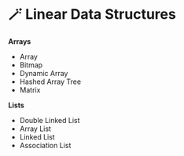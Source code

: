 # 🪄 Linear Data Structures

**Arrays**

* Array
* Bitmap
* Dynamic Array
* Hashed Array Tree
* Matrix

**Lists**

* Double Linked List
* Array List
* Linked List
* Association List
